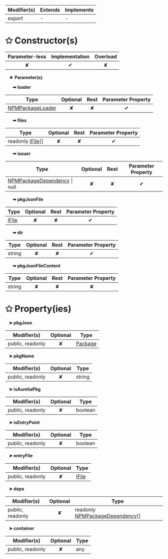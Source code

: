 | Modifier(s)                            | Extends                      | Implements                                    |
|----------------------------------------|------------------------------|-----------------------------------------------|
| export | - | - |

# &#10025; Constructor(s)

| Parameter-less                         | Implementation                          | Overload                          |
|:--------------------------------------:|:---------------------------------------:|:---------------------------------:|
| ✘ | ✔ | ✘ |

&nbsp;&nbsp; **&#9733; Parameter(s)**

&nbsp;&nbsp;&nbsp;&nbsp;&nbsp; **&#10149; loader**

| Type                        | Optional                           | Rest                          | Parameter Property                          |
|-----------------------------|:----------------------------------:|:-----------------------------:|:-------------------------------------------:|
| [NPMPackageLoader](/aot/system/class/npm-package-loader/npmpackageloader) | ✘  | ✘ | ✔ |

&nbsp;&nbsp;&nbsp;&nbsp;&nbsp; **&#10149; files**

| Type                        | Optional                           | Rest                          | Parameter Property                          |
|-----------------------------|:----------------------------------:|:-----------------------------:|:-------------------------------------------:|
| readonly [IFile](/aot/system/interface/interfaces/ifile)[] | ✘  | ✘ | ✔ |

&nbsp;&nbsp;&nbsp;&nbsp;&nbsp; **&#10149; issuer**

| Type                        | Optional                           | Rest                          | Parameter Property                          |
|-----------------------------|:----------------------------------:|:-----------------------------:|:-------------------------------------------:|
| [NPMPackageDependency](/aot/system/class/npm-package-loader/npmpackagedependency) &#124; null | ✘  | ✘ | ✔ |

&nbsp;&nbsp;&nbsp;&nbsp;&nbsp; **&#10149; pkgJsonFile**

| Type                        | Optional                           | Rest                          | Parameter Property                          |
|-----------------------------|:----------------------------------:|:-----------------------------:|:-------------------------------------------:|
| [IFile](/aot/system/interface/interfaces/ifile) | ✘  | ✘ | ✔ |

&nbsp;&nbsp;&nbsp;&nbsp;&nbsp; **&#10149; dir**

| Type                        | Optional                           | Rest                          | Parameter Property                          |
|-----------------------------|:----------------------------------:|:-----------------------------:|:-------------------------------------------:|
| string | ✘  | ✘ | ✔ |

&nbsp;&nbsp;&nbsp;&nbsp;&nbsp; **&#10149; pkgJsonFileContent**

| Type                        | Optional                           | Rest                          | Parameter Property                          |
|-----------------------------|:----------------------------------:|:-----------------------------:|:-------------------------------------------:|
| string | ✘  | ✘ | ✘ |

# &#10025; Property(ies)

&nbsp;&nbsp; **&#10148; pkgJson**

| Modifier(s)                               | Optional                           | Type                         |
|-------------------------------------------|:----------------------------------:|------------------------------|
| public, readonly | ✘ | [Package](/aot/system/interface/package-types/package) |

&nbsp;&nbsp; **&#10148; pkgName**

| Modifier(s)                               | Optional                           | Type                         |
|-------------------------------------------|:----------------------------------:|------------------------------|
| public, readonly | ✘ | string |

&nbsp;&nbsp; **&#10148; isAureliaPkg**

| Modifier(s)                               | Optional                           | Type                         |
|-------------------------------------------|:----------------------------------:|------------------------------|
| public, readonly | ✘ | boolean |

&nbsp;&nbsp; **&#10148; isEntryPoint**

| Modifier(s)                               | Optional                           | Type                         |
|-------------------------------------------|:----------------------------------:|------------------------------|
| public, readonly | ✘ | boolean |

&nbsp;&nbsp; **&#10148; entryFile**

| Modifier(s)                               | Optional                           | Type                         |
|-------------------------------------------|:----------------------------------:|------------------------------|
| public, readonly | ✘ | [IFile](/aot/system/interface/interfaces/ifile) |

&nbsp;&nbsp; **&#10148; deps**

| Modifier(s)                               | Optional                           | Type                         |
|-------------------------------------------|:----------------------------------:|------------------------------|
| public, readonly | ✘ | readonly [NPMPackageDependency](/aot/system/class/npm-package-loader/npmpackagedependency)[] |

&nbsp;&nbsp; **&#10148; container**

| Modifier(s)                               | Optional                           | Type                         |
|-------------------------------------------|:----------------------------------:|------------------------------|
| public, readonly | ✘ | any |
